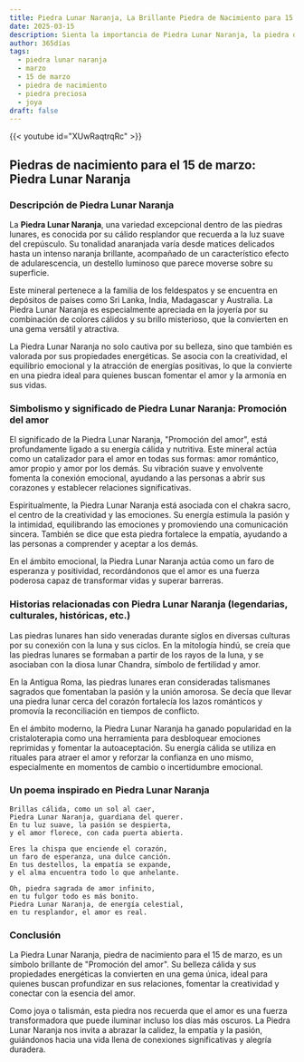 ```yaml
---
title: Piedra Lunar Naranja, La Brillante Piedra de Nacimiento para 15 de marzo
date: 2025-03-15
description: Sienta la importancia de Piedra Lunar Naranja, la piedra de nacimiento de 15 de marzo que simboliza Promoción del amor. Deje que su belleza y significado iluminen su día.
author: 365días
tags:
  - piedra lunar naranja
  - marzo
  - 15 de marzo
  - piedra de nacimiento
  - piedra preciosa
  - joya
draft: false
---
```


{{< youtube id="XUwRaqtrqRc" >}}

## Piedras de nacimiento para el 15 de marzo: Piedra Lunar Naranja

### Descripción de Piedra Lunar Naranja

La **Piedra Lunar Naranja**, una variedad excepcional dentro de las piedras lunares, es conocida por su cálido resplandor que recuerda a la luz suave del crepúsculo. Su tonalidad anaranjada varía desde matices delicados hasta un intenso naranja brillante, acompañado de un característico efecto de adularescencia, un destello luminoso que parece moverse sobre su superficie.

Este mineral pertenece a la familia de los feldespatos y se encuentra en depósitos de países como Sri Lanka, India, Madagascar y Australia. La Piedra Lunar Naranja es especialmente apreciada en la joyería por su combinación de colores cálidos y su brillo misterioso, que la convierten en una gema versátil y atractiva.

La Piedra Lunar Naranja no solo cautiva por su belleza, sino que también es valorada por sus propiedades energéticas. Se asocia con la creatividad, el equilibrio emocional y la atracción de energías positivas, lo que la convierte en una piedra ideal para quienes buscan fomentar el amor y la armonía en sus vidas.

### Simbolismo y significado de Piedra Lunar Naranja: Promoción del amor

El significado de la Piedra Lunar Naranja, "Promoción del amor", está profundamente ligado a su energía cálida y nutritiva. Este mineral actúa como un catalizador para el amor en todas sus formas: amor romántico, amor propio y amor por los demás. Su vibración suave y envolvente fomenta la conexión emocional, ayudando a las personas a abrir sus corazones y establecer relaciones significativas.

Espiritualmente, la Piedra Lunar Naranja está asociada con el chakra sacro, el centro de la creatividad y las emociones. Su energía estimula la pasión y la intimidad, equilibrando las emociones y promoviendo una comunicación sincera. También se dice que esta piedra fortalece la empatía, ayudando a las personas a comprender y aceptar a los demás.

En el ámbito emocional, la Piedra Lunar Naranja actúa como un faro de esperanza y positividad, recordándonos que el amor es una fuerza poderosa capaz de transformar vidas y superar barreras.

### Historias relacionadas con Piedra Lunar Naranja (legendarias, culturales, históricas, etc.)

Las piedras lunares han sido veneradas durante siglos en diversas culturas por su conexión con la luna y sus ciclos. En la mitología hindú, se creía que las piedras lunares se formaban a partir de los rayos de la luna, y se asociaban con la diosa lunar Chandra, símbolo de fertilidad y amor.

En la Antigua Roma, las piedras lunares eran consideradas talismanes sagrados que fomentaban la pasión y la unión amorosa. Se decía que llevar una piedra lunar cerca del corazón fortalecía los lazos románticos y promovía la reconciliación en tiempos de conflicto.

En el ámbito moderno, la Piedra Lunar Naranja ha ganado popularidad en la cristaloterapia como una herramienta para desbloquear emociones reprimidas y fomentar la autoaceptación. Su energía cálida se utiliza en rituales para atraer el amor y reforzar la confianza en uno mismo, especialmente en momentos de cambio o incertidumbre emocional.

### Un poema inspirado en Piedra Lunar Naranja

```
Brillas cálida, como un sol al caer,  
Piedra Lunar Naranja, guardiana del querer.  
En tu luz suave, la pasión se despierta,  
y el amor florece, con cada puerta abierta.  

Eres la chispa que enciende el corazón,  
un faro de esperanza, una dulce canción.  
En tus destellos, la empatía se expande,  
y el alma encuentra todo lo que anhelante.  

Oh, piedra sagrada de amor infinito,  
en tu fulgor todo es más bonito.  
Piedra Lunar Naranja, de energía celestial,  
en tu resplandor, el amor es real.
```

### Conclusión

La Piedra Lunar Naranja, piedra de nacimiento para el 15 de marzo, es un símbolo brillante de "Promoción del amor". Su belleza cálida y sus propiedades energéticas la convierten en una gema única, ideal para quienes buscan profundizar en sus relaciones, fomentar la creatividad y conectar con la esencia del amor.

Como joya o talismán, esta piedra nos recuerda que el amor es una fuerza transformadora que puede iluminar incluso los días más oscuros. La Piedra Lunar Naranja nos invita a abrazar la calidez, la empatía y la pasión, guiándonos hacia una vida llena de conexiones significativas y alegría duradera.